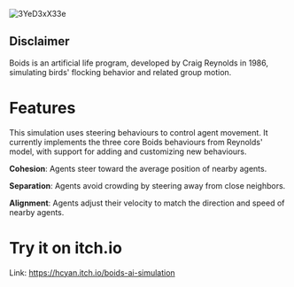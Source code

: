 ![3YeD3xX33e](https://github.com/user-attachments/assets/10bc748b-558b-4c88-9da5-4d2a402e7c61)
<br> 
## Disclaimer 
Boids is an artificial life program, developed by Craig Reynolds in 1986, simulating birds' flocking behavior and related group motion.

# Features
This simulation uses steering behaviours to control agent movement.
It currently implements the three core Boids behaviours from Reynolds' model, with support for adding and customizing new behaviours.

<b>Cohesion</b>: Agents steer toward the average position of nearby agents.

<b>Separation</b>: Agents avoid crowding by steering away from close neighbors.

<b>Alignment</b>: Agents adjust their velocity to match the direction and speed of nearby agents.

# Try it on itch.io
Link: https://hcyan.itch.io/boids-ai-simulation
